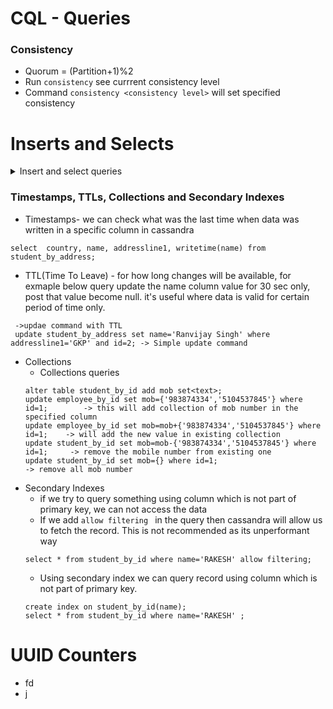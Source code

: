 # CQL - Queries
### Consistency
  - Quorum = (Partition+1)%2
  - Run ``` consistency ``` see currrent consistency level
  - Command ``` consistency <consistency level> ``` will set specified consistency
# Inserts and Selects

<details><summary>Insert and select queries</summary>
<p>
  
   - Inserting values in ``` student_by_id ``` table  
     - Following command will insert the value in table ``` student_by_id ```
     ```
      insert into student_by_id (id,addressline1,country,name)values (1,'GKP','IND','RAKESH');  Note- it will insert the record in student_by_id table
      select * from student_by_id;  Note- it will give all the records
     ```
     - insert record in ``` student_by_id table ``` without primary key (id) will give following error
     ```
      insert into student_by_id (addressline1,country,name)values ('GKP','IND','RAKESH');
      InvalidRequest: Error from server: code=2200 [Invalid query] message="Some partition key parts are missing: id"
     ``` 
     - more
   - Inserting values in ``` student_by_address ``` table primary key is composite here
     - simple insert query
     ```
     insert into student_by_address (id,addressline1,country,name) values(1,'GKP','IN','Jitendra');
     ```
     - while running select query for ``` student_by_address ``` table if we provide only one column name in where clause it will give following error
       as here we need to provide all the column in where caluse which is part of composite key.
     ```
      select * from student_by_address where id=1 and addressline='GKP';
      InvalidRequest: Error from server: code=2200 [Invalid query] message="Undefined column name addressline"
      cqlsh:test_keyspace> select * from student_by_address where id=1 and addressline1='GKP';
     ```
     - if we insert the duplicate record in that case cassandra will update the record instead of inserting new one.
   
</p>
</details>

### Timestamps, TTLs, Collections and Secondary Indexes
  - Timestamps- we can check what was the last time when data was written in a specific column in cassandra
  ```
  select  country, name, addressline1, writetime(name) from student_by_address;
  ```
  - TTL(Time To Leave) -  for how long changes will be available, for exmaple below query update the name column value for 30 sec only, post that value become null.
    it's useful where data is valid for certain period of time only.
  ```
   ->updae command with TTL
   update student_by_address set name='Ranvijay Singh' where addressline1='GKP' and id=2; -> Simple update command
  ```
  - Collections
    - Collections queries
    ```
    alter table student_by_id add mob set<text>;
    update employee_by_id set mob={'983874334','5104537845'} where id=1;        -> this will add collection of mob number in the specified column
    update employee_by_id set mob=mob+{'983874334','5104537845'} where id=1;    -> will add the new value in existing collection
    update student_by_id set mob=mob-{'983874334','5104537845'} where id=1;     -> remove the mobile number from existing one
    update student_by_id set mob={} where id=1;                                 -> remove all mob number
    ```
  - Secondary Indexes
    - if we try to query something using column which is not part of primary key, we can not access the data
    - If we add ``` allow filtering  ``` in the query then cassandra will allow us to fetch the record. This is not recommended as its unperformant way
    ```
    select * from student_by_id where name='RAKESH' allow filtering;
    ```
    - Using secondary index we can query record using column which is not part of primary key.
    ```
    create index on student_by_id(name);
    select * from student_by_id where name='RAKESH' ;
    ```
# UUID Counters
  - fd
  - j

